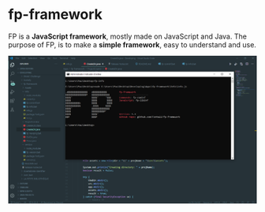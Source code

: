

# fp-framework

FP is a **JavaScript framework**, mostly made on JavaScript and Java.
The purpose of FP, is to make a **simple framework**, easy to understand and use.

![](./assets/fp-presentation.png)